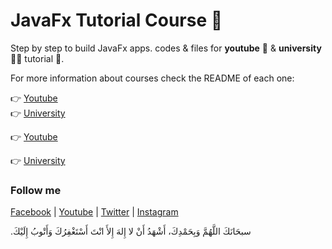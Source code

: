 # JavaFx Tutorial Course 🎉
Step by step to build JavaFx apps. codes & files for **youtube** :movie_camera: & **university** 👨‍🎓 tutorial :green_heart:.

For more information about courses check the README of each one:

:point_right: [Youtube](Youtube)  
:point_right: [University](University)

:point_right: [Youtube](Youtube)

:point_right: [University](University)

### Follow me
[Facebook](https://www.facebook.com/ZegaiBlog) |
[Youtube](https://www.youtube.com/HouariZegai) |
[Twitter](https://www.twitter.com/HouariZegai) |
[Instagram](https://www.instagram.com/HouariZegai)

.سبحَانَكَ اللَّهُمَّ وَبِحَمْدِكَ، أَشْهَدُ أَنْ لا إِلهَ إِلأَ انْتَ أَسْتَغْفِرُكَ وَأَتْوبُ إِلَيْكَ
